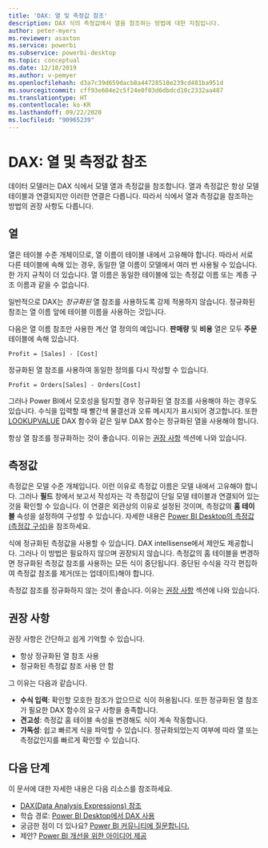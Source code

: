 ```yaml
---
title: 'DAX: 열 및 측정값 참조'
description: DAX 식의 측정값에서 열을 참조하는 방법에 대한 지침입니다.
author: peter-myers
ms.reviewer: asaxton
ms.service: powerbi
ms.subservice: powerbi-desktop
ms.topic: conceptual
ms.date: 12/18/2019
ms.author: v-pemyer
ms.openlocfilehash: d3a7c39d659dacb8a44728518e239cd481ba951d
ms.sourcegitcommit: cff93e604e2c5f24e0f03d6dbdcd10c2332aa487
ms.translationtype: HT
ms.contentlocale: ko-KR
ms.lasthandoff: 09/22/2020
ms.locfileid: "90965239"
---
```

# <a name="dax-column-and-measure-references"></a>DAX: 열 및 측정값 참조

데이터 모델러는 DAX 식에서 모델 열과 측정값을 참조합니다. 열과 측정값은 항상 모델 테이블과 연결되지만 이러한 연결은 다릅니다. 따라서 식에서 열과 측정값을 참조하는 방법의 권장 사항도 다릅니다.

## <a name="columns"></a>열

열은 테이블 수준 개체이므로, 열 이름이 테이블 내에서 고유해야 합니다. 따라서 서로 다른 테이블에 속해 있는 경우, 동일한 열 이름이 모델에서 여러 번 사용될 수 있습니다. 한 가지 규칙이 더 있습니다. 열 이름은 동일한 테이블에 있는 측정값 이름 또는 계층 구조 이름과 같을 수 없습니다.

일반적으로 DAX는 _정규화된_ 열 참조를 사용하도록 강제 적용하지 않습니다. 정규화된 참조는 열 이름 앞에 테이블 이름을 사용하는 것입니다.

다음은 열 이름 참조만 사용한 계산 열 정의의 예입니다. **판매량** 및 **비용** 열은 모두 **주문** 테이블에 속해 있습니다.

```dax
Profit = [Sales] - [Cost]
```

정규화된 열 참조를 사용하여 동일한 정의를 다시 작성할 수 있습니다.

```dax
Profit = Orders[Sales] - Orders[Cost]
```

그러나 Power BI에서 모호성을 탐지할 경우 정규화된 열 참조를 사용해야 하는 경우도 있습니다. 수식을 입력할 때 빨간색 물결선과 오류 메시지가 표시되어 경고합니다. 또한 [LOOKUPVALUE](/dax/lookupvalue-function-dax) DAX 함수와 같은 일부 DAX 함수는 정규화된 열을 사용해야 합니다.

항상 열 참조를 정규화하는 것이 좋습니다. 이유는 [권장 사항](#recommendations) 섹션에 나와 있습니다.

## <a name="measures"></a>측정값

측정값은 모델 수준 개체입니다. 이런 이유로 측정값 이름은 모델 내에서 고유해야 합니다. 그러나 **필드** 창에서 보고서 작성자는 각 측정값이 단일 모델 테이블과 연결되어 있는 것을 확인할 수 있습니다. 이 연결은 외관상의 이유로 설정된 것이며, 측정값의 **홈 테이블** 속성을 설정하여 구성할 수 있습니다. 자세한 내용은 [Power BI Desktop의 측정값(측정값 구성)](../transform-model/desktop-measures.md#organizing-your-measures)을 참조하세요.

식에 정규화된 측정값을 사용할 수 있습니다. DAX intellisense에서 제안도 제공합니다. 그러나 이 방법은 필요하지 않으며 권장되지 않습니다. 측정값의 홈 테이블을 변경하면 정규화된 측정값 참조를 사용하는 모든 식이 중단됩니다. 중단된 수식을 각각 편집하여 측정값 참조를 제거(또는 업데이트)해야 합니다.

측정값 참조를 정규화하지 않는 것이 좋습니다. 이유는 [권장 사항](#recommendations) 섹션에 나와 있습니다.

## <a name="recommendations"></a>권장 사항

권장 사항은 간단하고 쉽게 기억할 수 있습니다.

- 항상 정규화된 열 참조 사용
- 정규화된 측정값 참조 사용 안 함

그 이유는 다음과 같습니다.

- **수식 입력**: 확인할 모호한 참조가 없으므로 식이 허용됩니다. 또한 정규화된 열 참조가 필요한 DAX 함수의 요구 사항을 충족합니다.
- **견고성**: 측정값 홈 테이블 속성을 변경해도 식이 계속 작동합니다.
- **가독성**: 쉽고 빠르게 식을 파악할 수 있습니다. 정규화되었는지 여부에 따라 열 또는 측정값인지를 빠르게 확인할 수 있습니다.

## <a name="next-steps"></a>다음 단계

이 문서에 대한 자세한 내용은 다음 리소스를 참조하세요.

- [DAX(Data Analysis Expressions) 참조](/dax/)
- 학습 경로: [Power BI Desktop에서 DAX 사용](/learn/paths/dax-power-bi/)
- 궁금한 점이 더 있나요? [Power BI 커뮤니티에 질문합니다.](https://community.powerbi.com/)
- 제안? [Power BI 개선을 위한 아이디어 제공](https://ideas.powerbi.com)